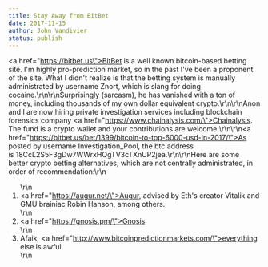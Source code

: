 ```yaml
---
title: Stay Away from BitBet
date: 2017-11-15
author: John Vandivier
status: publish
---
```


<a href=\"https://bitbet.us\">BitBet</a> is a well known bitcoin-based betting site. I'm highly pro-prediction market, so in the past I've been a proponent of the site. What I didn't realize is that the betting system is manually administrated by username Znort, which is slang for doing cocaine.\r\n\r\nSurprisingly (sarcasm), he has vanished with a ton of money, including thousands of my own dollar equivalent crypto.\r\n\r\nAnon and I are now hiring private investigation services including blockchain forensics company <a href=\"https://www.chainalysis.com/\">Chainalysis</a>. The fund is a crypto wallet and your contributions are welcome.\r\n\r\n<a href=\"https://bitbet.us/bet/1399/bitcoin-to-top-6000-usd-in-2017/\">As posted by username Investigation_Pool</a>, the btc address is 18CcL2S5F3gDw7WWrxHQgTV3cTXnUP2jea.\r\n\r\nHere are some better crypto betting alternatives, which are not centrally administrated, in order of recommendation:\r\n<ol>\r\n 	<li><a href=\"https://augur.net/\">Augur</a>, advised by Eth's creator Vitalik and GMU brainiac Robin Hanson, among others.</li>\r\n 	<li><a href=\"https://gnosis.pm/\">Gnosis</a></li>\r\n 	<li>Afaik, <a href=\"http://www.bitcoinpredictionmarkets.com/\">everything else is awful</a>.</li>\r\n</ol>